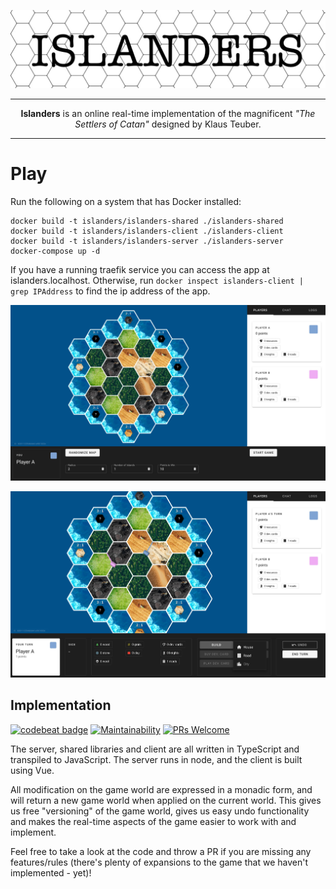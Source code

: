 ![header](doc/header-simple.jpg "islanders")

***

<p align="center"><b>Islanders</b> is an online real-time implementation of the magnificent <i>"The Settlers of Catan"</i> designed by Klaus Teuber.</p>

***

# Play

Run the following on a system that has Docker installed:

    docker build -t islanders/islanders-shared ./islanders-shared
    docker build -t islanders/islanders-client ./islanders-client
    docker build -t islanders/islanders-server ./islanders-server
    docker-compose up -d

If you have a running traefik service you can access the app at islanders.localhost.
Otherwise, run `docker inspect islanders-client | grep IPAddress` to find the ip address of the app.

![screenshot-1](doc/screenshot-1.jpg "islanders")

![screenshot-2](doc/screenshot-2.jpg "islanders")

## Implementation

[![codebeat badge](https://codebeat.co/badges/9fe73beb-c48f-4772-8d45-ab88e2241782)](https://codebeat.co/projects/github-com-awia00-islanders-master)
[![Maintainability](https://api.codeclimate.com/v1/badges/c01853d77070274d6bc5/maintainability)](https://codeclimate.com/github/Islanders-Game/Islanders/maintainability)
[![PRs Welcome](https://img.shields.io/badge/PRs-welcome-brightgreen.svg?style=flat)](http://makeapullrequest.com)

The server, shared libraries and client are all written in TypeScript and transpiled to JavaScript. The server runs in node, and the client is built using Vue.

All modification on the game world are expressed in a monadic form, and will return a new game world when applied on the current world.
This gives us free "versioning" of the game world, gives us easy undo functionality and makes the real-time aspects of the game easier to work with and implement.

Feel free to take a look at the code and throw a PR if you are missing any features/rules (there's plenty of expansions to the game that we haven't implemented - yet)!
